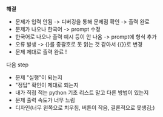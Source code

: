 **해결**

- 문제가 입력 안됨 -> 디버깅을 통해 문제점 확인 -> 출력 완료
- 문제가 나오나 한국어 -> prompt 수정
- 한국어로 나오나 출력 예시 등이 안 나옴 -> prompt에 형식 추가
- 오류 발생 -> {}를 중괄호로 못 읽는 것 같아서 {{}}로 변경
- 문제 제대로 출력 완료 !

다음 step
- 문제 "실행"이 되는지
- "정답" 확인이 제대로 되는지
- 내가 직접 적는 python 기초 리스트 말고 다른 방법이 있는지
- 문제 출력 속도가 너무 느림
- 디자인(너무 왼쪽으로 치우침, 버튼이 작음, 결론적으로 못생김;)

